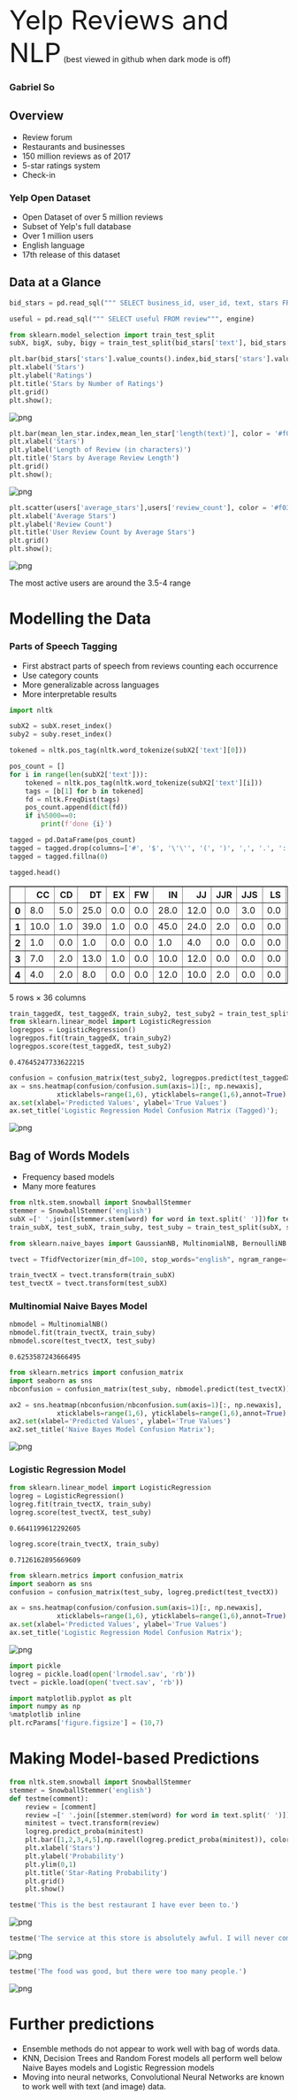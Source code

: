 <font size="200">Yelp Reviews and NLP</font>
(best viewed in github when dark mode is off)


### Gabriel So


## Overview

- Review forum
- Restaurants and businesses
- 150 million reviews as of 2017
- 5-star ratings system
- Check-in

### Yelp Open Dataset
- Open Dataset of over 5 million reviews
- Subset of Yelp's full database
- Over 1 million users
- English language
- 17th release of this dataset

## Data at a Glance


```python
bid_stars = pd.read_sql(""" SELECT business_id, user_id, text, stars FROM review""", engine)

useful = pd.read_sql(""" SELECT useful FROM review""", engine)

from sklearn.model_selection import train_test_split
subX, bigX, suby, bigy = train_test_split(bid_stars['text'], bid_stars['stars'], train_size = 0.1)
```


```python
plt.bar(bid_stars['stars'].value_counts().index,bid_stars['stars'].value_counts(), color = '#f03b20')
plt.xlabel('Stars')
plt.ylabel('Ratings')
plt.title('Stars by Number of Ratings')
plt.grid()
plt.show();
```


    
![png](Presentation_files/Presentation_5_0.png)
    


```python
plt.bar(mean_len_star.index,mean_len_star['length(text)'], color = '#f03b20')
plt.xlabel('Stars')
plt.ylabel('Length of Review (in characters)')
plt.title('Stars by Average Review Length')
plt.grid()
plt.show();
```


    
![png](Presentation_files/Presentation_6_0.png)
    



```python
plt.scatter(users['average_stars'],users['review_count'], color = '#f03b20')
plt.xlabel('Average Stars')
plt.ylabel('Review Count')
plt.title('User Review Count by Average Stars')
plt.grid()
plt.show();
```


    
![png](Presentation_files/Presentation_7_0.png)
    


The most active users are around the 3.5-4 range

# Modelling the Data

### Parts of Speech Tagging

- First abstract parts of speech from reviews counting each occurrence
- Use category counts
- More generalizable across languages
- More interpretable results


```python
import nltk
```


```python
subX2 = subX.reset_index()
suby2 = suby.reset_index()

tokened = nltk.pos_tag(nltk.word_tokenize(subX2['text'][0]))

pos_count = []
for i in range(len(subX2['text'])):
    tokened = nltk.pos_tag(nltk.word_tokenize(subX2['text'][i]))
    tags = [b[1] for b in tokened]
    fd = nltk.FreqDist(tags)
    pos_count.append(dict(fd))
    if i%5000==0:
        print(f'done {i}')

tagged = pd.DataFrame(pos_count)
tagged = tagged.drop(columns=['#', '$', '\'\'', '(', ')', ',', '.', ':','``'])
tagged = tagged.fillna(0)

```


```python
tagged.head()
```




<div>
<style scoped>
    .dataframe tbody tr th:only-of-type {
        vertical-align: middle;
    }

    .dataframe tbody tr th {
        vertical-align: top;
    }

    .dataframe thead th {
        text-align: right;
    }
</style>
<table border="1" class="dataframe">
  <thead>
    <tr style="text-align: right;">
      <th></th>
      <th>CC</th>
      <th>CD</th>
      <th>DT</th>
      <th>EX</th>
      <th>FW</th>
      <th>IN</th>
      <th>JJ</th>
      <th>JJR</th>
      <th>JJS</th>
      <th>LS</th>
      <th>...</th>
      <th>VB</th>
      <th>VBD</th>
      <th>VBG</th>
      <th>VBN</th>
      <th>VBP</th>
      <th>VBZ</th>
      <th>WDT</th>
      <th>WP</th>
      <th>WP$</th>
      <th>WRB</th>
    </tr>
  </thead>
  <tbody>
    <tr>
      <th>0</th>
      <td>8.0</td>
      <td>5.0</td>
      <td>25.0</td>
      <td>0.0</td>
      <td>0.0</td>
      <td>28.0</td>
      <td>12.0</td>
      <td>0.0</td>
      <td>3.0</td>
      <td>0.0</td>
      <td>...</td>
      <td>5.0</td>
      <td>14.0</td>
      <td>6.0</td>
      <td>7.0</td>
      <td>10.0</td>
      <td>2.0</td>
      <td>0.0</td>
      <td>0.0</td>
      <td>0.0</td>
      <td>1.0</td>
    </tr>
    <tr>
      <th>1</th>
      <td>10.0</td>
      <td>1.0</td>
      <td>39.0</td>
      <td>1.0</td>
      <td>0.0</td>
      <td>45.0</td>
      <td>24.0</td>
      <td>2.0</td>
      <td>0.0</td>
      <td>0.0</td>
      <td>...</td>
      <td>6.0</td>
      <td>21.0</td>
      <td>7.0</td>
      <td>10.0</td>
      <td>7.0</td>
      <td>5.0</td>
      <td>1.0</td>
      <td>2.0</td>
      <td>0.0</td>
      <td>1.0</td>
    </tr>
    <tr>
      <th>2</th>
      <td>1.0</td>
      <td>0.0</td>
      <td>1.0</td>
      <td>0.0</td>
      <td>0.0</td>
      <td>1.0</td>
      <td>4.0</td>
      <td>0.0</td>
      <td>0.0</td>
      <td>0.0</td>
      <td>...</td>
      <td>0.0</td>
      <td>0.0</td>
      <td>0.0</td>
      <td>1.0</td>
      <td>0.0</td>
      <td>0.0</td>
      <td>0.0</td>
      <td>0.0</td>
      <td>0.0</td>
      <td>0.0</td>
    </tr>
    <tr>
      <th>3</th>
      <td>7.0</td>
      <td>2.0</td>
      <td>13.0</td>
      <td>1.0</td>
      <td>0.0</td>
      <td>10.0</td>
      <td>12.0</td>
      <td>0.0</td>
      <td>0.0</td>
      <td>0.0</td>
      <td>...</td>
      <td>7.0</td>
      <td>1.0</td>
      <td>1.0</td>
      <td>2.0</td>
      <td>5.0</td>
      <td>9.0</td>
      <td>1.0</td>
      <td>0.0</td>
      <td>0.0</td>
      <td>0.0</td>
    </tr>
    <tr>
      <th>4</th>
      <td>4.0</td>
      <td>2.0</td>
      <td>8.0</td>
      <td>0.0</td>
      <td>0.0</td>
      <td>12.0</td>
      <td>10.0</td>
      <td>2.0</td>
      <td>0.0</td>
      <td>0.0</td>
      <td>...</td>
      <td>7.0</td>
      <td>9.0</td>
      <td>2.0</td>
      <td>3.0</td>
      <td>2.0</td>
      <td>0.0</td>
      <td>0.0</td>
      <td>0.0</td>
      <td>0.0</td>
      <td>0.0</td>
    </tr>
  </tbody>
</table>
<p>5 rows × 36 columns</p>
</div>




```python
train_taggedX, test_taggedX, train_suby2, test_suby2 = train_test_split(taggedX, taggedy, train_size = 0.8)
from sklearn.linear_model import LogisticRegression
logregpos = LogisticRegression()
logregpos.fit(train_taggedX, train_suby2)
logregpos.score(test_taggedX, test_suby2)
```




    0.47645247733622215




```python
confusion = confusion_matrix(test_suby2, logregpos.predict(test_taggedX))
ax = sns.heatmap(confusion/confusion.sum(axis=1)[:, np.newaxis], 
            xticklabels=range(1,6), yticklabels=range(1,6),annot=True)
ax.set(xlabel='Predicted Values', ylabel='True Values')
ax.set_title('Logistic Regression Model Confusion Matrix (Tagged)');
```


    
![png](Presentation_files/Presentation_15_0.png)
    


## Bag of Words Models

- Frequency based models
- Many more features


```python
from nltk.stem.snowball import SnowballStemmer
stemmer = SnowballStemmer('english')
subX =[' '.join([stemmer.stem(word) for word in text.split(' ')])for text in subX]
train_subX, test_subX, train_suby, test_suby = train_test_split(subX, suby, train_size = 0.8)
```


```python
from sklearn.naive_bayes import GaussianNB, MultinomialNB, BernoulliNB
```


```python
tvect = TfidfVectorizer(min_df=100, stop_words="english", ngram_range=(1,3)).fit(train_subX)
```


```python
train_tvectX = tvect.transform(train_subX)
test_tvectX = tvect.transform(test_subX)
```

### Multinomial Naive Bayes Model


```python
nbmodel = MultinomialNB()
nbmodel.fit(train_tvectX, train_suby)
nbmodel.score(test_tvectX, test_suby)
```




    0.6253587243666495




```python
from sklearn.metrics import confusion_matrix
import seaborn as sns
nbconfusion = confusion_matrix(test_suby, nbmodel.predict(test_tvectX))
```


```python
ax2 = sns.heatmap(nbconfusion/nbconfusion.sum(axis=1)[:, np.newaxis], 
            xticklabels=range(1,6), yticklabels=range(1,6),annot=True)
ax2.set(xlabel='Predicted Values', ylabel='True Values')
ax2.set_title('Naive Bayes Model Confusion Matrix');
```


    
![png](Presentation_files/Presentation_24_0.png)
    


### Logistic Regression Model


```python
from sklearn.linear_model import LogisticRegression
logreg = LogisticRegression()
logreg.fit(train_tvectX, train_suby)
logreg.score(test_tvectX, test_suby)
```




    0.6641199612292605




```python
logreg.score(train_tvectX, train_suby)
```




    0.7126162895669609




```python
from sklearn.metrics import confusion_matrix
import seaborn as sns
confusion = confusion_matrix(test_suby, logreg.predict(test_tvectX))
```


```python
ax = sns.heatmap(confusion/confusion.sum(axis=1)[:, np.newaxis], 
            xticklabels=range(1,6), yticklabels=range(1,6),annot=True)
ax.set(xlabel='Predicted Values', ylabel='True Values')
ax.set_title('Logistic Regression Model Confusion Matrix');
```


    
![png](Presentation_files/Presentation_29_0.png)
    



```python
import pickle
logreg = pickle.load(open('lrmodel.sav', 'rb'))
tvect = pickle.load(open('tvect.sav', 'rb'))
```


```python
import matplotlib.pyplot as plt
import numpy as np
%matplotlib inline
plt.rcParams['figure.figsize'] = (10,7)
```

# Making Model-based Predictions


```python
from nltk.stem.snowball import SnowballStemmer
stemmer = SnowballStemmer('english')
def testme(comment):
    review = [comment]
    review =[' '.join([stemmer.stem(word) for word in text.split(' ')])for text in review]
    minitest = tvect.transform(review)
    logreg.predict_proba(minitest)
    plt.bar([1,2,3,4,5],np.ravel(logreg.predict_proba(minitest)), color = '#f03b20')
    plt.xlabel('Stars')
    plt.ylabel('Probability')
    plt.ylim(0,1)
    plt.title('Star-Rating Probability')
    plt.grid()
    plt.show()
```


```python
testme('This is the best restaurant I have ever been to.')
```


    
![png](Presentation_files/Presentation_34_0.png)
    



```python
testme('The service at this store is absolutely awful. I will never come here again')
```


    
![png](Presentation_files/Presentation_35_0.png)
    



```python
testme('The food was good, but there were too many people.')
```


    
![png](Presentation_files/Presentation_36_0.png)
    


# Further predictions

- Ensemble methods do not appear to work well with bag of words data.
- KNN, Decision Trees and Random Forest models all perform well below Naive Bayes models and Logistic Regression models
- Moving into neural networks, Convolutional Neural Networks are known to work well with text (and image) data.



```python

```
